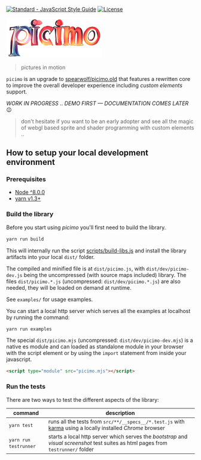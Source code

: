 [![Standard - JavaScript Style Guide](https://img.shields.io/badge/code%20style-standard-brightgreen.svg)](http://standardjs.com/) [![License](https://img.shields.io/badge/License-Apache%202.0-blue.svg)](https://opensource.org/licenses/Apache-2.0)

<img src="doc/logo/picimo-1024.png" alt="pictures in motion logo" width="256">

> pictures in motion

`picimo` is an upgrade to [spearwolf/picimo.old](https://github.com/spearwolf/picimo.old) that features a rewritten core to improve the overall developer experience including *custom elements* support.

*WORK IN PROGRESS* .. *DEMO FIRST &mdash; DOCUMENTATION COMES LATER* :wink:

> don't hesitate if you want to be an early adopter and see all the magic of webgl based sprite and shader programming with custom elements ..

## How to setup your local development environment

### Prerequisites

- [Node ^8.0.0](https://nodejs.org/)
- [yarn v1.3+](https://yarnpkg.com/)

### Build the library

Before you start using *picimo* you'll first need to build the library.

```sh
yarn run build
````

This will internally run the script [scripts/build-libs.js](scripts/build-libs.js) and install the library artifacts into your local `dist/` folder.

The compiled and minified file is at `dist/picimo.js`, with `dist/dev/picimo-dev.js` being the uncompressed (with source maps included) library.
The files `dist/picimo.*.js` (uncompressed: `dist/dev/picimo.*.js`) are also needed, they will be loaded on demand at runtime.

See `examples/` for usage examples.

You can start a local http server which serves all the examples at localhost by running the command:

```sh
yarn run examples
```

The special `dist/picimo.mjs` (uncompressed: `dist/dev/picimo-dev.mjs`) is a native es module and can loaded as standalone module in your browser with the script element or by using the `import` statement from inside your javascript.

```html
<script type="module" src="picimo.mjs"></script>
```

### Run the tests

There are two ways to test the different aspects of the library:

| command | description |
|---------|-------------|
| `yarn test` | runs all the tests from `src/**/__specs__/*.test.js` with [karma](https://karma-runner.github.io/2.0/index.html) using a locally installed *Chrome* browser |
| `yarn run testrunner` | starts a local http server which serves the *bootstrap* and *visual screenshot* test suites as html pages from `testrunner/` folder |


